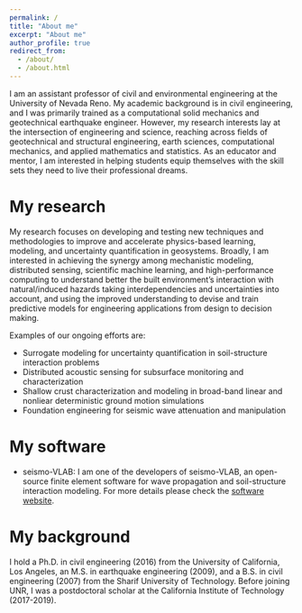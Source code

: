 ```yaml
---
permalink: /
title: "About me"
excerpt: "About me"
author_profile: true
redirect_from: 
  - /about/
  - /about.html
---
```


I am an assistant professor of civil and environmental engineering at the University of Nevada Reno. My academic background is in civil engineering, and I was primarily trained as a computational solid mechanics and geotechnical earthquake engineer. However, my research interests lay at the intersection of engineering and science, reaching across fields of geotechnical and structural engineering, earth sciences, computational mechanics, and applied mathematics and statistics. As an educator and mentor, I am interested in helping students equip themselves with the skill sets they need to live their professional dreams.

My research
======
My research focuses on developing and testing new techniques and methodologies to improve and accelerate physics-based learning, modeling, and uncertainty quantification in geosystems. Broadly, I am interested in achieving the synergy among mechanistic modeling, distributed sensing, scientific machine learning, and high-performance computing to understand better the built environment’s interaction with natural/induced hazards taking interdependencies and uncertainties into account, and using the improved understanding to devise and train predictive models for engineering applications from design to decision making. 

Examples of our ongoing efforts are:

- Surrogate modeling for uncertainty quantification in soil-structure interaction problems
- Distributed acoustic sensing for subsurface monitoring and characterization
- Shallow crust characterization and modeling in broad-band linear and nonliear deterministic ground motion simulations
- Foundation engineering for seismic wave attenuation and manipulation

My software
======
- seismo-VLAB: I am one of the developers of seismo-VLAB, an open-source finite element software for wave propagation and soil-structure interaction modeling. For more details please check the [software website](https://seismovlab.com).


My background
======
I hold a Ph.D. in civil engineering (2016) from the University of California, Los Angeles, an M.S. in earthquake engineering (2009), and a B.S. in civil engineering (2007) from the Sharif University of Technology. Before joining UNR, I was a postdoctoral scholar at the California Institute of Technology (2017-2019). 


